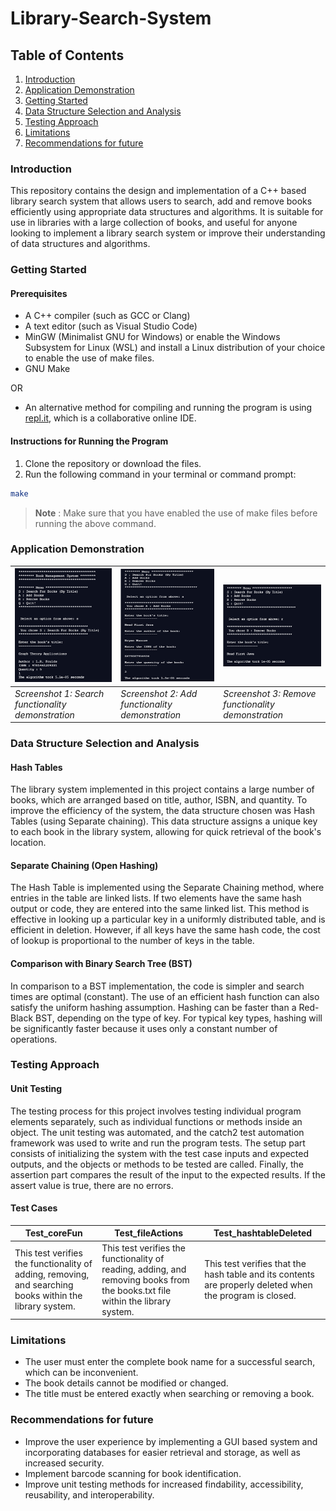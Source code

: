 # Library-Search-System

## Table of Contents
1. [Introduction](#introduction)
2. [Application Demonstration](#application-demonstration)
3. [Getting Started](#getting-started)
4. [Data Structure Selection and Analysis](#data-structure-selection-and-analysis)
5. [Testing Approach](#testing-approach)
6. [Limitations](#limitations)
7. [Recommendations for future](#Recommendations-for-future)

### Introduction
This repository contains the design and implementation of a C++ based library search system that allows users to search, add and remove books efficiently using appropriate data structures and algorithms. It is suitable for use in libraries with a large collection of books, and useful for anyone looking to implement a library search system or improve their understanding of data structures and algorithms.

### Getting Started

#### Prerequisites
- A C++ compiler (such as GCC or Clang)
- A text editor (such as Visual Studio Code)
- MinGW (Minimalist GNU for Windows) or enable the Windows Subsystem for Linux (WSL) and install a Linux distribution of your choice to enable the use of make files.
- GNU Make

OR

- An alternative method for compiling and running the program is using [repl.it](https://repl.it/), which is a collaborative online IDE.

#### Instructions for Running the Program
1. Clone the repository or download the files.
2. Run the following command in your terminal or command prompt:
```bash
make
```
> **Note**
> : Make sure that you have enabled the use of make files before running the above command.

### Application Demonstration
| ![](https://github.com/Deadrep/Library-Search-System/blob/main/SC_1.png) | ![](https://github.com/Deadrep/Library-Search-System/blob/main/SC_2.png) | ![](https://github.com/Deadrep/Library-Search-System/blob/main/SC_3.png) |
| --- | ----------- | ----------- |
| *Screenshot 1: Search functionality demonstration* | *Screenshot 2: Add functionality demonstration* | *Screenshot 3: Remove functionality demonstration* |

### Data Structure Selection and Analysis

#### Hash Tables

The library system implemented in this project contains a large number of books, which are arranged based on title, author, ISBN, and quantity. To improve the efficiency of the system, the data structure chosen was Hash Tables (using Separate chaining). This data structure assigns a unique key to each book in the library system, allowing for quick retrieval of the book's location.

#### Separate Chaining (Open Hashing)

The Hash Table is implemented using the Separate Chaining method, where entries in the table are linked lists. If two elements have the same hash output or code, they are entered into the same linked list. This method is effective in looking up a particular key in a uniformly distributed table, and is efficient in deletion. However, if all keys have the same hash code, the cost of lookup is proportional to the number of keys in the table.

#### Comparison with Binary Search Tree (BST)

In comparison to a BST implementation, the code is simpler and search times are optimal (constant). The use of an efficient hash function can also satisfy the uniform hashing assumption. Hashing can be faster than a Red-Black BST, depending on the type of key. For typical key types, hashing will be significantly faster because it uses only a constant number of operations.

### Testing Approach

#### Unit Testing
The testing process for this project involves testing individual program elements separately, such as individual functions or methods inside an object. The unit testing was automated, and the catch2 test automation framework was used to write and run the program tests. The setup part consists of initializing the system with the test case inputs and expected outputs, and the objects or methods to be tested are called. Finally, the assertion part compares the result of the input to the expected results. If the assert value is true, there are no errors.

#### Test Cases

| Test_coreFun | Test_fileActions | Test_hashtableDeleted |
| --- | ----------- | ----------- |
| This test verifies the functionality of adding, removing, and searching books within the library system. | This test verifies the functionality of reading, adding, and removing books from the books.txt file within the library system. | This test verifies that the hash table and its contents are properly deleted when the program is closed. |

### Limitations
- The user must enter the complete book name for a successful search, which can be inconvenient. 
- The book details cannot be modified or changed. 
- The title must be entered exactly when searching or removing a book.

### Recommendations for future
- Improve the user experience by implementing a GUI based system and incorporating databases for easier retrieval and storage, as well as increased security.
- Implement barcode scanning for book identification.
- Improve unit testing methods for increased findability, accessibility, reusability, and interoperability.
